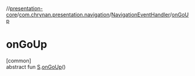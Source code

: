 //[presentation-core](../../../index.md)/[com.chrynan.presentation.navigation](../index.md)/[NavigationEventHandler](index.md)/[onGoUp](on-go-up.md)

# onGoUp

[common]\
abstract fun [S](index.md).[onGoUp](on-go-up.md)()
